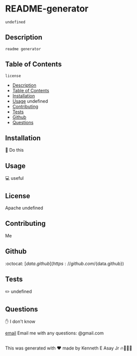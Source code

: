 
  
  # README-generator
    undefined

  ## Description
    readme generator
  ## Table of Contents
    license
  - [Description](#description)
  - [Table of Contents](#table-of-contents)
  - [Installation](#installation)
  - [Usage](#usage)
  undefined
  - [Contributing](#contributing)
  - [Tests](#tests)
  - [Github](#github)
  - [Questions](#questions)

## Installation
💾 Do this

## Usage
💻 useful

## License
Apache
undefined

## Contributing
Me

## Github
:octocat: [${data.github}](https://github.com/${data.github})

## Tests
✏️ undefined

## Questions
✋ I don't know

[email](https://img.shields.io/badge/Gmail-D14836?style=for-the-badge&logo=gmail&logoColor=white) Email me with any questions: @gmail.com<br /><br />

This was generated with ❤️ made by Kenneth E Asay Jr 🔥🌌🌳🦝
